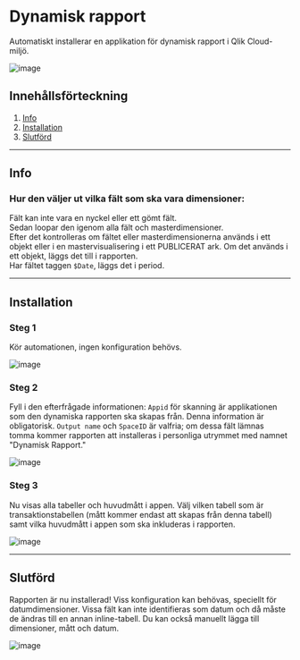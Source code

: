# Dynamisk rapport
Automatiskt installerar en applikation för dynamisk rapport i Qlik Cloud-miljö.

![image](https://github.com/user-attachments/assets/0cf4b72f-8849-47b9-b2f2-dd38a6eb1646)


## Innehållsförteckning
1. [Info](#info)
2. [Installation](#installation)
3. [Slutförd](#slutförd)

---

## Info
### Hur den väljer ut vilka fält som ska vara dimensioner:
Fält kan inte vara en nyckel eller ett gömt fält.  
Sedan loopar den igenom alla fält och masterdimensioner.  
Efter det kontrolleras om fältet eller masterdimensionerna används i ett objekt eller i en mastervisualisering i ett PUBLICERAT ark. Om det används i ett objekt, läggs det till i rapporten.  
Har fältet taggen `$Date`, läggs det i period.

---

## Installation
### Steg 1
Kör automationen, ingen konfiguration behövs.

![image](https://github.com/user-attachments/assets/531953d9-d75a-447b-aaa3-64ebe2939313)

### Steg 2
Fyll i den efterfrågade informationen: `Appid` för skanning är applikationen som den dynamiska rapporten ska skapas från. Denna information är obligatorisk. `Output name` och `SpaceID` är valfria; om dessa fält lämnas tomma kommer rapporten att installeras i personliga utrymmet med namnet "Dynamisk Rapport."

![image](https://github.com/user-attachments/assets/1f6d4398-90d1-46ff-a49e-4ec6cad2625d)

### Steg 3
Nu visas alla tabeller och huvudmått i appen. Välj vilken tabell som är transaktionstabellen (mått kommer endast att skapas från denna tabell) samt vilka huvudmått i appen som ska inkluderas i rapporten.

![image](https://github.com/user-attachments/assets/8ab1fa44-976c-4730-8f65-28f073ab5203)

---

## Slutförd
Rapporten är nu installerad! Viss konfiguration kan behövas, speciellt för datumdimensioner. Vissa fält kan inte identifieras som datum och då måste de ändras till en annan inline-tabell. Du kan också manuellt lägga till dimensioner, mått och datum.

![image](https://github.com/user-attachments/assets/17a2b65e-1593-4274-88c6-3190f9dbdca4)

